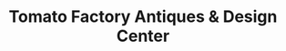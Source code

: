 ---
title: "Tomato Factory Antiques & Design Center"
url: /hopewell-borough/tomato-factory-antiques-and-design-center/
shop: antiques
---